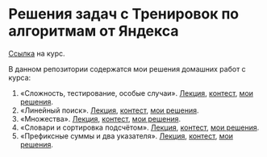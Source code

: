 # Решения задач с Тренировок по алгоритмам от Яндекса

[Ссылка](https://yandex.ru/yaintern/algorithm-training) на курс.

В данном репозитории содержатся мои решения домашних работ с курса:
1. «Сложность, тестирование, особые случаи». [Лекция](https://youtu.be/QLhqYNsPIVo), [контест](https://contest.yandex.ru/contest/27393/enter/), [мои решения](https://github.com/kol060k/Yandex_Algorithm_Training_2021/tree/main/HW1).
2. «Линейный поиск». [Лекция](https://youtu.be/SKwB41FrGgU), [контест](https://contest.yandex.ru/contest/27472/enter/), [мои решения](https://github.com/kol060k/Yandex_Algorithm_Training_2021/tree/main/HW2).
3. «Множества». [Лекция](https://youtu.be/PUpmV2ieIHA), [контест](https://contest.yandex.ru/contest/27663/enter/), [мои решения](https://github.com/kol060k/Yandex_Algorithm_Training_2021/tree/main/HW3).
4. «Словари и сортировка подсчётом». [Лекция](https://youtu.be/Nb5mW1yWVSs), [контест](https://contest.yandex.ru/contest/27665/enter/), [мои решения](https://github.com/kol060k/Yandex_Algorithm_Training_2021/tree/main/HW4).
5. «Префиксные суммы и два указателя». [Лекция](https://youtu.be/de28y8Dcvkg), [контест](https://contest.yandex.ru/contest/27794/enter/), [мои решения](https://github.com/kol060k/Yandex_Algorithm_Training_2021/tree/main/HW5).
